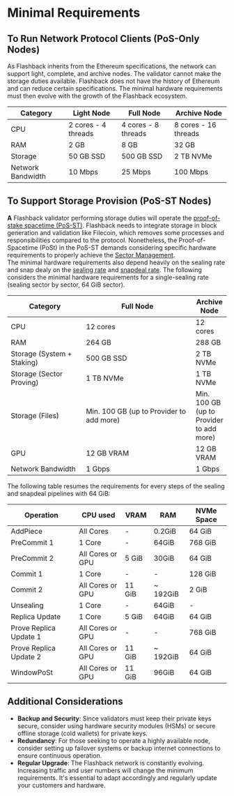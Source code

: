 # Minimal Requirements

## To Run Network Protocol Clients (PoS-Only Nodes)

As Flashback inherits from the Ethereum specifications, the network can support light, complete, and archive nodes. The validator cannot make the storage duties available. Flashback does not have the history of Ethereum and can reduce certain specifications. The minimal hardware requirements must then evolve with the growth of the Flashback ecosystem. &#x20;

| Category          | Light Node          | Full Node           | Archive Node         |
| ----------------- | ------------------- | ------------------- | -------------------- |
| CPU               | 2 cores - 4 threads | 4 cores - 8 threads | 8 cores - 16 threads |
| RAM               | 2 GB                | 8 GB                | 32 GB                |
| Storage           | 50 GB SSD           | 500 GB SSD          | 2 TB NVMe            |
| Network Bandwidth | 10 Mbps             | 25 Mbps             | 100 Mbps             |

## To Support Storage Provision (PoS-ST Nodes)

**A** Flashback validator performing storage duties will operate the [proof-of-stake spacetime (PoS-ST)](../../../learn/consensus-proof-of-stake-spacetime.md). Flashback needs to integrate storage in block generation and validation like Filecoin, which removes some processes and responsibilities compared to the protocol. Nonetheless, the Proof-of-Spacetime (PoSt) in the PoS-ST demands considering specific hardware requirements to properly achieve the [Sector Management](../../../learn/our-network-and-ecosystem/storage-mechanisms/proving-mechanism/). \
The minimal hardware requirements also depend heavily on the sealing rate and snap dealy on the [sealing rate](../../../learn/our-network-and-ecosystem/storage-mechanisms/proving-mechanism/sealing-rate.md) and [snapdeal rate](../../../learn/our-network-and-ecosystem/storage-mechanisms/proving-mechanism/cc-update-with-snapdeal/snapdeal-rate.md). The following considers the minimal hardware requirements for a single-sealing rate (sealing sector by sector, 64 GiB sector).&#x20;

<table><thead><tr><th width="182">Category</th><th width="293">Full Node</th><th>Archive Node</th></tr></thead><tbody><tr><td>CPU</td><td>12 cores</td><td>12 cores</td></tr><tr><td>RAM</td><td>264 GB</td><td>288 GB</td></tr><tr><td>Storage (System + Staking)</td><td>500 GB SSD</td><td>2 TB NVMe</td></tr><tr><td>Storage (Sector Proving)</td><td>1 TB NVMe</td><td>1 TB NVMe</td></tr><tr><td>Storage (Files)</td><td>Min. 100 GB (up to Provider to add more)</td><td>Min. 100 GB (up to Provider to add more)</td></tr><tr><td>GPU</td><td>12 GB VRAM</td><td>12 GB VRAM</td></tr><tr><td>Network Bandwidth</td><td>1 Gbps</td><td>1 Gbps</td></tr></tbody></table>

The following table resumes the requirements for every steps of the sealing and snapdeal pipelines with 64 GiB:

| Operation              | CPU used         | VRAM   | RAM       | NVMe Space |
| ---------------------- | ---------------- | ------ | --------- | ---------- |
| AddPiece               | All Cores        | -      | 0.2GiB    | 64 GiB     |
| PreCommit 1            | 1 Core           | -      | 64GiB     | 768 GiB    |
| PreCommit 2            | All Cores or GPU | 5 GiB  | 30GiB     | 64 GiB     |
| Commit 1               | 1 Core           | -      | -         | 128 GiB    |
| Commit 2               | All Cores or GPU | 11 GiB | \~ 192GiB | 2 GiB      |
| Unsealing              | 1 Core           | -      | 64GiB     | -          |
| Replica Update         | 1 Core           | 5 GiB  | 64GiB     | 64 GiB     |
| Prove Replica Update 1 | All Cores or GPU | -      | -         | 768 GiB    |
| Prove Replica Update 2 | All Cores or GPU | 11 GiB | \~ 192GiB | 64 GiB     |
| WindowPoSt             | All Cores or GPU | 11 GiB | 96GiB     | 64 GiB     |

## Additional Considerations

* **Backup and Security**: Since validators must keep their private keys secure, consider using hardware security modules (HSMs) or secure offline storage (cold wallets) for private keys.
* **Redundancy**: For those seeking to operate a highly available node, consider setting up failover systems or backup internet connections to ensure continuous operation.
* **Regular Upgrade**: The Flashback network is constantly evolving. Increasing traffic and user numbers will change the minimum requirements. It's essential to adapt accordingly and regularly update your customers and hardware.
